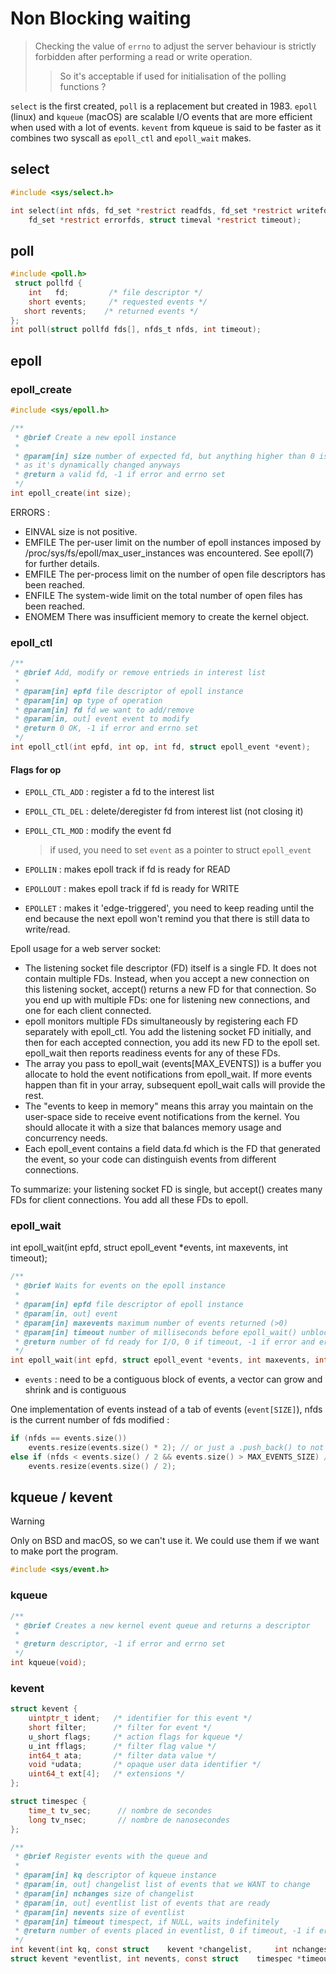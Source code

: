 # Non Blocking waiting #

> Checking the value of `errno` to adjust the server behaviour is strictly forbidden after performing a read or write operation.
> > So it's acceptable if used for initialisation of the polling functions ?

`select` is the first created, `poll` is a replacement but created in 1983.
`epoll` (linux) and `kqueue` (macOS) are scalable I/O events that are more efficient when used with a lot of events. `kevent` from kqueue is said to be faster as it combines two syscall as `epoll_ctl` and `epoll_wait` makes.

## select ##

```C
#include <sys/select.h>

int select(int nfds, fd_set *restrict readfds, fd_set *restrict writefds,
    fd_set *restrict errorfds, struct timeval *restrict timeout);
```

## poll ##

```C
#include <poll.h>
 struct pollfd {
    int   fd;         /* file descriptor */
    short events;     /* requested events */
   short revents;    /* returned events */
};
int poll(struct pollfd fds[], nfds_t nfds, int timeout);
```

## epoll ##

### epoll_create ###

```C
#include <sys/epoll.h>
```

```C
/**
 * @brief Create a new epoll instance
 * 
 * @param[in] size number of expected fd, but anything higher than 0 is OK
 * as it's dynamically changed anyways
 * @return a valid fd, -1 if error and errno set
 */
int epoll_create(int size);
```

ERRORS :

* EINVAL size is not positive.
* EMFILE The  per-user  limit  on the number of epoll instances imposed by /proc/sys/fs/epoll/max_user_instances was encountered.  See epoll(7) for further details.
* EMFILE The per-process limit on the number of open file descriptors has been reached.
* ENFILE The system-wide limit on the total number of open files has been reached.
* ENOMEM There was insufficient memory to create the kernel object.

### epoll_ctl ###

```C
/**
 * @brief Add, modify or remove entrieds in interest list
 * 
 * @param[in] epfd file descriptor of epoll instance
 * @param[in] op type of operation
 * @param[in] fd fd we want to add/remove
 * @param[in, out] event event to modify
 * @return 0 OK, -1 if error and errno set
 */
int epoll_ctl(int epfd, int op, int fd, struct epoll_event *event);
```

#### Flags for op ####

* `EPOLL_CTL_ADD`  : register a fd to the interest list
* `EPOLL_CTL_DEL` : delete/deregister fd from interest list (not closing it)
* `EPOLL_CTL_MOD` : modify the event fd
  > if used, you need to set `event` as a pointer to struct `epoll_event`

* `EPOLLIN` : makes epoll track if fd is ready for READ
* `EPOLLOUT` : makes epoll track if fd is ready for WRITE
* `EPOLLET` : makes it 'edge-triggered', you need to keep reading until the end because the next epoll won't remind you that there is still data to write/read.

Epoll usage for a web server socket:

* The listening socket file descriptor (FD) itself is a single FD. It does not contain multiple FDs. Instead, when you accept a new connection on this listening socket, accept() returns a new FD for that connection. So you end up with multiple FDs: one for listening new connections, and one for each client connected.
* epoll monitors multiple FDs simultaneously by registering each FD separately with epoll_ctl. You add the listening socket FD initially, and then for each accepted connection, you add its new FD to the epoll set. epoll_wait then reports readiness events for any of these FDs.
* The array you pass to epoll_wait (events[MAX_EVENTS]) is a buffer you allocate to hold the event notifications from epoll_wait. If more events happen than fit in your array, subsequent epoll_wait calls will provide the rest.
* The "events to keep in memory" means this array you maintain on the user-space side to receive event notifications from the kernel. You should allocate it with a size that balances memory usage and concurrency needs.
* Each epoll_event contains a field data.fd which is the FD that generated the event, so your code can distinguish events from different connections.

To summarize: your listening socket FD is single, but accept() creates many FDs for client connections. You add all these FDs to epoll.

### epoll_wait ###

int epoll_wait(int epfd, struct epoll_event *events, int maxevents, int timeout);

```C
/**
 * @brief Waits for events on the epoll instance 
 * 
 * @param[in] epfd file descriptor of epoll instance
 * @param[in, out] event
 * @param[in] maxevents maximum number of events returned (>0)
 * @param[in] timeout number of milliseconds before epoll_wait() unblocks itself, -1 is infinite
 * @return number of fd ready for I/O, 0 if timeout, -1 if error and errno set
 */
int epoll_wait(int epfd, struct epoll_event *events, int maxevents, int timeout);
```

* `events` : need to be a contiguous block of events, a vector can grow and shrink and is contiguous

One implementation of events instead of a tab of events (`event[SIZE]`), nfds is the current number of fds modified :

```C
if (nfds == events.size())
    events.resize(events.size() * 2); // or just a .push_back() to not double the size
else if (nfds < events.size() / 2 && events.size() > MAX_EVENTS_SIZE) //if events is becoming too big, we can shrink it
    events.resize(events.size() / 2);
```

## kqueue / kevent ##

> [!WARNING]
> Only on BSD and macOS, so we can't use it. We could use them if we want to make port the program.

```C
#include <sys/event.h>
```

### kqueue ###

```C
/**
 * @brief Creates a new kernel event queue and returns a descriptor
 * 
 * @return descriptor, -1 if error and errno set 
 */
int kqueue(void);
```

### kevent ###

```C
struct kevent {
    uintptr_t ident;   /* identifier for this event */
    short filter;      /* filter for event */
    u_short flags;     /* action flags for kqueue */
    u_int fflags;      /* filter flag value */
    int64_t ata;       /* filter data value */
    void *udata;       /* opaque user data identifier */
    uint64_t ext[4];   /* extensions */
};

struct timespec {
    time_t tv_sec;      // nombre de secondes
    long tv_nsec;       // nombre de nanosecondes
};

/**
 * @brief Register events with the queue and 
 * 
 * @param[in] kq descriptor of kqueue instance
 * @param[in, out] changelist list of events that we WANT to change
 * @param[in] nchanges size of changelist
 * @param[in, out] eventlist list of events that are ready
 * @param[in] nevents size of eventlist
 * @param[in] timeout timespect, if NULL, waits indefinitely
 * @return number of events placed in eventlist, 0 if timeout, -1 if error and errno set 
 */
int kevent(int kq, const struct    kevent *changelist,     int nchanges,
struct kevent *eventlist, int nevents, const struct    timespec *timeout);
```
